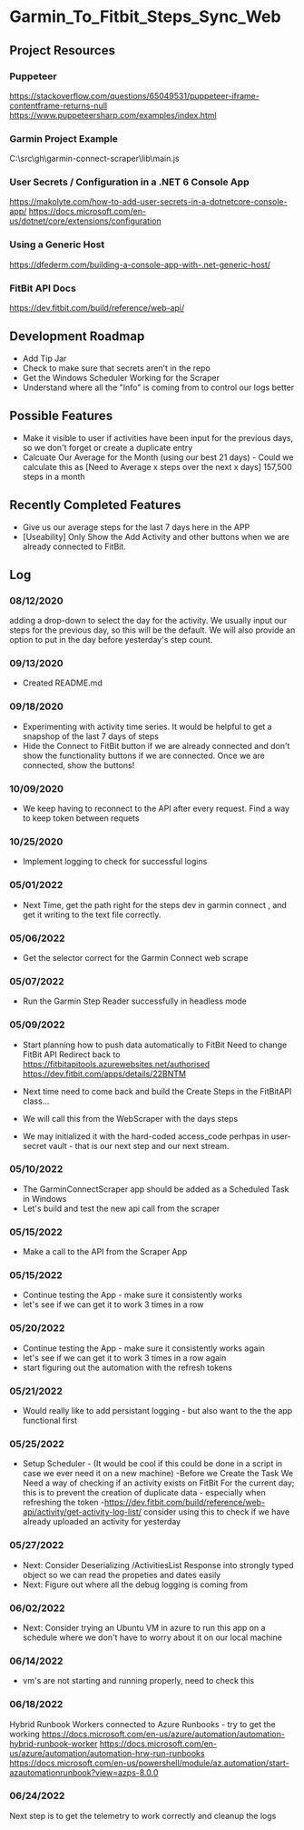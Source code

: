 # Garmin_To_Fitbit_Steps_Sync_Web

## Project Resources

### Puppeteer
https://stackoverflow.com/questions/65049531/puppeteer-iframe-contentframe-returns-null
https://www.puppeteersharp.com/examples/index.html

### Garmin Project Example
C:\src\gh\garmin-connect-scraper\lib\main.js

### User Secrets / Configuration in a .NET 6 Console App
https://makolyte.com/how-to-add-user-secrets-in-a-dotnetcore-console-app/
https://docs.microsoft.com/en-us/dotnet/core/extensions/configuration

### Using a Generic Host
https://dfederm.com/building-a-console-app-with-.net-generic-host/

### FitBit API Docs
https://dev.fitbit.com/build/reference/web-api/

## Development Roadmap
* Add Tip Jar
* Check to make sure that secrets aren't in the repo 
* Get the Windows Scheduler Working for the Scraper
* Understand where all the "Info" is coming from to control our logs better

## Possible Features
* Make it visible to user if activities have been input for the previous days, so we don't forget or create a duplicate entry
* Calcuate Our Average for the Month (using our best 21 days)  - Could we calculate this as [Need to Average x steps over the next x days] 157,500 steps in a month

## Recently Completed Features
* Give us our average steps for the last 7 days here in the APP
* \[Useability\] Only Show the Add Activity and other buttons when we are already connected to FitBit.


## Log

### 08/12/2020
adding a drop-down to select the day for the activity. We usually input our steps for the previous day, so this will be the default. We will also provide an option to put in
the day before yesterday's step count.

### 09/13/2020
* Created README.md

### 09/18/2020
* Experimenting with activity time series. It would be helpful to get a snapshop of the last 7 days of steps
* Hide the Connect to FitBit button if we are already connected and don't show the functionality buttons if we are connected. Once we are connected, show the buttons!

### 10/09/2020
* We keep having to reconnect to the API after every request. Find a way to keep token between requets

### 10/25/2020
* Implement logging to check for successful logins
 
### 05/01/2022
* Next Time, get the path right for the steps dev in garmin connect , and get it writing to the text file correctly.

### 05/06/2022
* Get the selector correct for the Garmin Connect web scrape

### 05/07/2022
* Run the Garmin Step Reader successfully in headless mode

### 05/09/2022
* Start planning how to push data automatically to FitBit
Need to change FitBit API Redirect back to 
https://fitbitapitools.azurewebsites.net/authorised
https://dev.fitbit.com/apps/details/22BNTM

* Next time need to come back and build the Create Steps in the FitBitAPI class... 
* We will call this from the WebScraper with the days steps
* We may initialized it with the hard-coded access_code perhpas in user-secret vault - that is our next step and our next stream.

### 05/10/2022
* The GarminConnectScraper app should be added as a Scheduled Task in Windows
* Let's build and test the new api call from the scraper


###  05/15/2022
* Make a call to the API from the Scraper App

### 05/15/2022
* Continue testing the App - make sure it consistently works
* let's see if we can get it to work 3 times in a row

### 05/20/2022
* Continue testing the App - make sure it consistently works again
* let's see if we can get it to work 3 times in a row again
* start figuring out the automation with the refresh tokens


### 05/21/2022
* Would really like to add persistant logging - but also want to the the app functional first

### 05/25/2022
* Setup Scheduler - (It would be cool if this could be done in a script in case we ever need it on a new machine)
	 -Before we Create the Task We Need a way of checking if an activity exists on FitBit For the current day; this is to prevent the creation of duplicate data - especially when refreshing the token
	 -https://dev.fitbit.com/build/reference/web-api/activity/get-activity-log-list/  consider using this to check if we have already uploaded an activity for yesterday


### 05/27/2022
* Next: Consider Deserializing /ActivitiesList Response into strongly typed object so we can read the propeties and dates easily
* Next: Figure out where all the debug logging is coming from

### 06/02/2022
* Next: Consider trying an Ubuntu VM in azure to run this app on a schedule where we don't have to worry about it on our local machine

### 06/14/2022
* vm's are not starting and running properly, need to check this

### 06/18/2022
Hybrid Runbook Workers connected to Azure Runbooks - try to get the working
https://docs.microsoft.com/en-us/azure/automation/automation-hybrid-runbook-worker
https://docs.microsoft.com/en-us/azure/automation/automation-hrw-run-runbooks
https://docs.microsoft.com/en-us/powershell/module/az.automation/start-azautomationrunbook?view=azps-8.0.0


### 06/24/2022
Next step is to get the telemetry to work correctly and cleanup the logs







